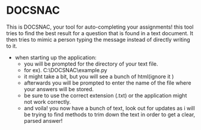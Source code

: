 # DOCSNAC


This is DOCSNAC, your tool for auto-completing your assignments!
this tool tries to find the best result for a question that is found in a text document.
It then tries to mimic a person typing the message instead of directly writing to it.



- when starting up the application:
  - you will be prompted for the directory of your text file.
  - for ex). C:\DOCSNAC\example.py
  - it might take a bit, but you will see a bunch of html(ignore it )
  - afterwards you will be prompted to enter the name of the file where your answers will be stored.
  - be sure to use the correct extension (.txt) or the application might not work correctly.
  - and voila! you now have a bunch of text, look out for updates as i will be trying to find methods to trim down the text in order to get a clear, parsed answer!
